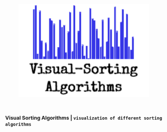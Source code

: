 
<p align="center">
  <img width="420" height="300" src="/logo/visual-sorting-algorithm.png">
</p>
<br>

### Visual Sorting Algorithms | `visualization of different sorting algorithms`
     


 
